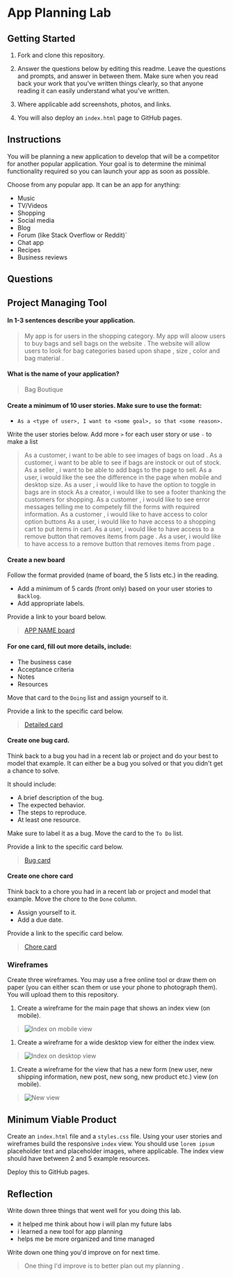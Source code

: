 # App Planning Lab

## Getting Started

1. Fork and clone this repository.

1. Answer the questions below by editing this readme. Leave the questions and prompts, and answer in between them. Make sure when you read back your work that you've written things clearly, so that anyone reading it can easily understand what you've written.

1. Where applicable add screenshots, photos, and links.

1. You will also deploy an `index.html` page to GitHub pages.

## Instructions

You will be planning a new application to develop that will be a competitor for another popular application. Your goal is to determine the minimal functionality required so you can launch your app as soon as possible.
 
Choose from any popular app. It can be an app for anything:

- Music
- TV/Videos
- Shopping
- Social media
- Blog
- Forum (like Stack Overflow or Reddit)`
- Chat app
- Recipes
- Business reviews

## Questions

## Project Managing Tool

#### In 1-3 sentences describe your application.

> My app is for users in the shopping category. My app will aloow users to buy bags and sell bags on the website . The website will allow users to look for bag categories based upon shape , size , color and bag material . 

#### What is the name of your application?

> Bag Boutique 

#### Create a minimum of 10 user stories. Make sure to use the format:

- `As a <type of user>, I want to <some goal>, so that <some reason>.`

Write the user stories below. Add more `>` for each user story or use `-` to make a list

> As a customer, i want to be able to see images of bags on load .
As a customer, i want to be able to see if bags are instock or out of stock.
As a seller , i want to be able to add bags to the page to sell.
As a user, i would like the see the difference in the page when mobile and desktop size.
As a user , i would like to have the option to toggle in bags are in stock 
As a creator, i would like to see a footer thanking the customers for shopping.
As a customer , i would like to see error messages telling me to competely fill the forms with required information.
As a customer , i would like to have access to color option buttons 
As a user, i would like to have access to a shopping cart to put items in cart. 
As a user, i would like to have access to a remove button that removes items from page .
As a user, i would like to have access to a remove button that removes items from page .

#### Create a new board

Follow the format provided (name of board, the 5 lists etc.) in the reading.

- Add a minimum of 5 cards (front only) based on your user stories to `Backlog`.
- Add appropriate labels.

Provide a link to your board below.

> [APP NAME board](https://trello.com/b/Qjyv0sOo/web-application)

#### For one card, fill out more details, include:

- The business case
- Acceptance criteria
- Notes
- Resources

Move that card to the `Doing` list and assign yourself to it.

Provide a link to the specific card below.

> [Detailed card]()

#### Create one bug card.

Think back to a bug you had in a recent lab or project and do your best to model that example.
It can either be a bug you solved or that you didn't get a chance to solve.

It should include:

- A brief description of the bug.
- The expected behavior.
- The steps to reproduce.
- At least one resource.

Make sure to label it as a bug. Move the card to the `To Do` list.

Provide a link to the specific card below.

> [Bug card]()

#### Create one chore card

Think back to a chore you had in a recent lab or project and model that example. Move the chore to the `Done` column.

- Assign yourself to it.
- Add a due date.

Provide a link to the specific card below.

> [Chore card]()

### Wireframes

Create three wireframes. You may use a free online tool or draw them on paper (you can either scan them or use your phone to photograph them). You will upload them to this repository.

1. Create a wireframe for the main page that shows an index view (on mobile).

> ![Index on mobile view]()

1. Create a wireframe for a wide desktop view for either the index view.

> ![Index on desktop view]()

1. Create a wireframe for the view that has a new form (new user, new shipping information, new post, new song, new product etc.) view (on mobile).

> ![New view]()

## Minimum Viable Product

Create an `index.html` file and a `styles.css` file. Using your user stories and wireframes build the responsive `index` view. You should use `lorem ipsum` placeholder text and placeholder images, where applicable. The index view should have between 2 and 5 example resources.

Deploy this to GitHub pages.

## Reflection

Write down three things that went well for you doing this lab.
 
 - it helped me think about how i will plan my future labs 
 - i learned a new tool for app planning 
 - helps me be more organized and time managed 

Write down one thing you'd improve on for next time.

> One thing I'd improve is to better plan out my planning .
